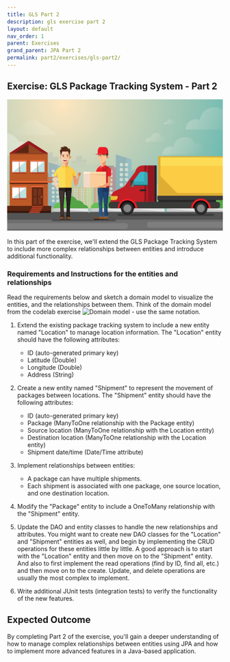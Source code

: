```yaml
---
title: GLS Part 2
description: gls exercise part 2
layout: default
nav_order: 1
parent: Exercises
grand_parent: JPA Part 2
permalink: part2/exercises/gls-part2/
---
```


## Exercise: GLS Package Tracking System - Part 2

![gls delivery](../../images/glsdelivery.jpg)

In this part of the exercise, we'll extend the GLS Package Tracking System to include more complex relationships between entities and introduce additional functionality.

### Requirements and Instructions for the entities and relationships

Read the requirements below and sketch a domain model to visualize the entities, and the relationships between them. Think of the domain model from the codelab exercise ![Domain model](https://dat3cph.github.io/material/jpa_part2/exercises/codelab_school_exercise.drawio.png) - use the same notation.

1. Extend the existing package tracking system to include a new entity named "Location" to manage location information. The "Location" entity should have the following attributes:

   - ID (auto-generated primary key)
   - Latitude (Double)
   - Longitude (Double)
   - Address (String)

2. Create a new entity named "Shipment" to represent the movement of packages between locations. The "Shipment" entity should have the following attributes:

   - ID (auto-generated primary key)
   - Package (ManyToOne relationship with the Package entity)
   - Source location (ManyToOne relationship with the Location entity)
   - Destination location (ManyToOne relationship with the Location entity)
   - Shipment date/time (Date/Time attribute)

3. Implement relationships between entities:
   - A package can have multiple shipments.
   - Each shipment is associated with one package, one source location, and one destination location.

4. Modify the "Package" entity to include a OneToMany relationship with the "Shipment" entity.

5. Update the DAO and entity classes to handle the new relationships and attributes. You might want to create new DAO classes for the "Location" and "Shipment" entities as well, and begin by implementing the CRUD operations for these entities little by little. A good approach is to start with the "Location" entity and then move on to the "Shipment" entity. And also to first implement the read operations (find by ID, find all, etc.) and then move on to the create. Update, and delete operations are usually the most complex to implement.

6. Write additional JUnit tests (integration tests) to verify the functionality of the new features.

## Expected Outcome

By completing Part 2 of the exercise, you'll gain a deeper understanding of how to manage complex relationships between entities using JPA and how to implement more advanced features in a Java-based application.
